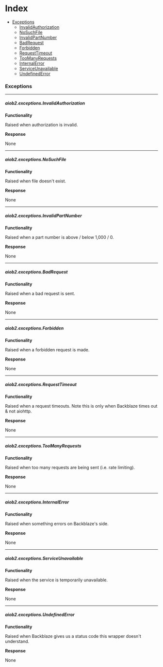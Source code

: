 # Index
- [Exceptions](#Exceptions)
    - [InvalidAuthorization](#aiob2exceptionsinvalidauthorization)
    - [NoSuchFile](#aiob2exceptionsnosuchfile)
    - [InvalidPartNumber](#aiob2exceptionsinvalidpartnumber)
    - [BadRequest](#aiob2exceptionsbadrequest)
    - [Forbidden](#aiob2exceptionsforbidden)
    - [RequestTimeout](#aiob2exceptionsrequesttimeout)
    - [TooManyRequests](#aiob2exceptionstoomanyrequests)
    - [InternalError](#aiob2exceptionsinternalerror)
    - [ServiceUnavailable](#aiob2exceptionsserviceunavailable)
    - [UndefinedError](#aiob2exceptionsundefinederror)

### Exceptions
___

##### aiob2.exceptions.InvalidAuthorization

**Functionality**

Raised when authorization is invalid.

**Response**

None

___

##### aiob2.exceptions.NoSuchFile

**Functionality**

Raised when file doesn't exist.

**Response**

None

___

##### aiob2.exceptions.InvalidPartNumber

**Functionality**

Raised when a part number is above / below 1,000 / 0.

**Response**

None

___

##### aiob2.exceptions.BadRequest

**Functionality**

Raised when a bad request is sent.

**Response**

None

___

##### aiob2.exceptions.Forbidden

**Functionality**

Raised when a forbidden request is made.

**Response**

None

___

##### aiob2.exceptions.RequestTimeout

**Functionality**

Raised when a request timeouts. Note this is only when Backblaze times out & not aiohttp.

**Response**

None

___

##### aiob2.exceptions.TooManyRequests

**Functionality**

Raised when too many requests are being sent (i.e. rate limiting).

**Response**

None

___

##### aiob2.exceptions.InternalError

**Functionality**

Raised when something errors on Backblaze's side.

**Response**

None

___

##### aiob2.exceptions.ServiceUnavailable

**Functionality**

Raised when the service is temporarily unavailable.

**Response**

None

___

##### aiob2.exceptions.UndefinedError

**Functionality**

Raised when Backblaze gives us a status code this wrapper doesn't understand.

**Response**

None
